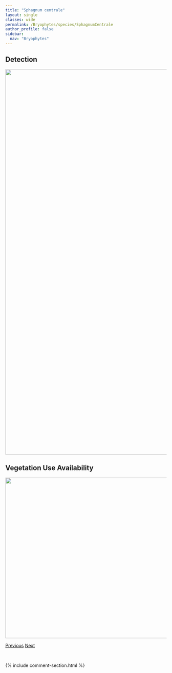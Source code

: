 ```yaml
---
title: "Sphagnum centrale"
layout: single
classes: wide
permalink: /Bryophytes/species/SphagnumCentrale
author_profile: false
sidebar:
  nav: "Bryophytes"
---
```


<h2>Detection</h2>

<a href="https://drive.google.com/uc?export=view&id=11Z0qo5v4Oq9E3y3f2Us8S1h9Y584n8J4">
<img src="https://drive.google.com/uc?export=view&id=11Z0qo5v4Oq9E3y3f2Us8S1h9Y584n8J4" height = "1200" width = "800">
</a>


<h2>Vegetation Use Availability</h2>

<a href="https://drive.google.com/uc?export=view&id=1NqKzUua-v-K5CElaFtulV5VA9fj6ciyb">
<img src="https://drive.google.com/uc?export=view&id=1NqKzUua-v-K5CElaFtulV5VA9fj6ciyb" height = "500" width = "1000">
</a>


<a href="/DevelopmentWebsite/Bryophytes/species/SphagnumBalticum" class="pagination--pager" title="Sphagnum balticum">Previous</a> <a href="/DevelopmentWebsite/Bryophytes/species/SphagnumCompactum" class="pagination--pager" title="Sphagnum compactum">Next</a>

<p>&nbsp;</p>

{% include comment-section.html %}

